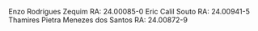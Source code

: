 Enzo Rodrigues Zequim RA: 24.00085-0
Eric Calil Souto   RA: 24.00941-5
Thamires Pietra Menezes dos Santos RA: 24.00872-9
